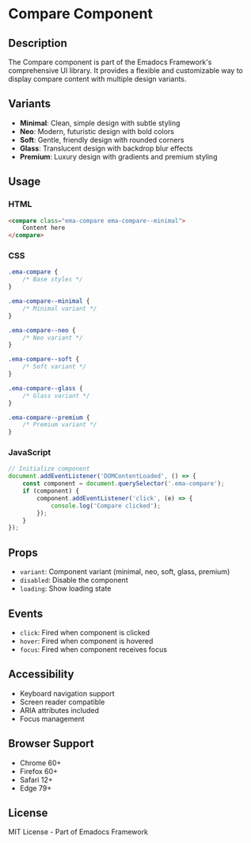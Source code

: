# Compare Component

## Description
The Compare component is part of the Emadocs Framework's comprehensive UI library. It provides a flexible and customizable way to display compare content with multiple design variants.

## Variants
- **Minimal**: Clean, simple design with subtle styling
- **Neo**: Modern, futuristic design with bold colors
- **Soft**: Gentle, friendly design with rounded corners
- **Glass**: Translucent design with backdrop blur effects
- **Premium**: Luxury design with gradients and premium styling

## Usage

### HTML
```html
<compare class="ema-compare ema-compare--minimal">
    Content here
</compare>
```

### CSS
```css
.ema-compare {
    /* Base styles */
}

.ema-compare--minimal {
    /* Minimal variant */
}

.ema-compare--neo {
    /* Neo variant */
}

.ema-compare--soft {
    /* Soft variant */
}

.ema-compare--glass {
    /* Glass variant */
}

.ema-compare--premium {
    /* Premium variant */
}
```

### JavaScript
```javascript
// Initialize component
document.addEventListener('DOMContentLoaded', () => {
    const component = document.querySelector('.ema-compare');
    if (component) {
        component.addEventListener('click', (e) => {
            console.log('Compare clicked');
        });
    }
});
```

## Props
- `variant`: Component variant (minimal, neo, soft, glass, premium)
- `disabled`: Disable the component
- `loading`: Show loading state

## Events
- `click`: Fired when component is clicked
- `hover`: Fired when component is hovered
- `focus`: Fired when component receives focus

## Accessibility
- Keyboard navigation support
- Screen reader compatible
- ARIA attributes included
- Focus management

## Browser Support
- Chrome 60+
- Firefox 60+
- Safari 12+
- Edge 79+

## License
MIT License - Part of Emadocs Framework
